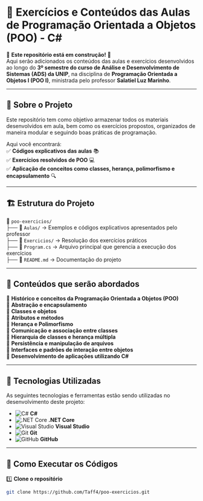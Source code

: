 # 📌 Exercícios e Conteúdos das Aulas de Programação Orientada a Objetos (POO) - C#

🚧 **Este repositório está em construção!** 🚧  
Aqui serão adicionados os conteúdos das aulas e exercícios desenvolvidos ao longo do **3º semestre do curso de Análise e Desenvolvimento de Sistemas (ADS) da UNIP**, na disciplina de **Programação Orientada a Objetos I (POO I)**, ministrada pelo professor **Salatiel Luz Marinho**.

---

## 📖 Sobre o Projeto  

Este repositório tem como objetivo armazenar todos os materiais desenvolvidos em aula, bem como os exercícios propostos, organizados de maneira modular e seguindo boas práticas de programação.  

Aqui você encontrará:  
✅ **Códigos explicativos das aulas** 📚  
✅ **Exercícios resolvidos de POO** 💻  
✅ **Aplicação de conceitos como classes, herança, polimorfismo e encapsulamento** 🔍  

---

## 🏗️ Estrutura do Projeto  

📁 `poo-exercicios/`  
 ├── 📂 `Aulas/` → Exemplos e códigos explicativos apresentados pelo professor  
 ├── 📂 `Exercicios/` → Resolução dos exercícios práticos  
 ├── 📄 `Program.cs` → Arquivo principal que gerencia a execução dos exercícios  
 ├── 📄 `README.md` → Documentação do projeto  

---

## 📌 Conteúdos que serão abordados  

🔹 **Histórico e conceitos da Programação Orientada a Objetos (POO)**  
🔹 **Abstração e encapsulamento**  
🔹 **Classes e objetos**  
🔹 **Atributos e métodos**  
🔹 **Herança e Polimorfismo**  
🔹 **Comunicação e associação entre classes**  
🔹 **Hierarquia de classes e herança múltipla**  
🔹 **Persistência e manipulação de arquivos**  
🔹 **Interfaces e padrões de interação entre objetos**  
🔹 **Desenvolvimento de aplicações utilizando C#**  

---

## 🔧 Tecnologias Utilizadas

As seguintes tecnologias e ferramentas estão sendo utilizadas no desenvolvimento deste projeto:

- ![C#](https://img.shields.io/badge/-C%23-239120?style=flat-square&logo=c-sharp&logoColor=white) **C#**
- ![.NET Core](https://img.shields.io/badge/-.NET%20Core-512BD4?style=flat-square&logo=dotnet&logoColor=white) **.NET Core**
- ![Visual Studio](https://img.shields.io/badge/-Visual%20Studio-5C2D91?style=flat-square&logo=visual-studio&logoColor=white) **Visual Studio**
- ![Git](https://img.shields.io/badge/-Git-F05032?style=flat-square&logo=git&logoColor=white) **Git**
- ![GitHub](https://img.shields.io/badge/-GitHub-181717?style=flat-square&logo=github&logoColor=white) **GitHub**
---

## 🚀 Como Executar os Códigos  

1️⃣ **Clone o repositório**  
```bash
git clone https://github.com/Taff4/poo-exercicios.git
